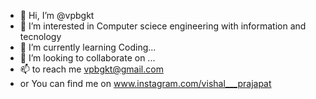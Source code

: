 - 👋 Hi, I’m @vpbgkt
- 👀 I’m interested in Computer sciece engineering with information and tecnology
- 🌱 I’m currently learning Coding...
- 💞️ I’m looking to collaborate on ...
- 📫 to reach me vpbgkt@gmail.com 
- or You can find me on www.instagram.com/vishal___prajapat

<!---
vpbgkt/vpbgkt is a ✨ special ✨ repository because its `README.md` (this file) appears on your GitHub profile.
You can click the Preview link to take a look at your changes.
--->
